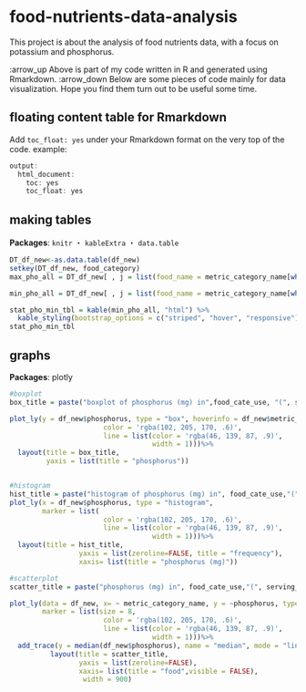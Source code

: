 # food-nutrients-data-analysis
This project is about the analysis of food nutrients data, with a focus on potassium and phosphorus.

:arrow_up Above is part of my code written in R and generated using Rmarkdown. 
:arrow_down Below are some pieces of code mainly for data visualization. Hope you find them turn out to be useful some time. 

## floating content table for Rmarkdown

Add `toc_float: yes` under your Rmarkdown format on the very top of the code.
example:

```R
output:
  html_document:
    toc: yes
    toc_float: yes
```

## making tables

__Packages__: `knitr` ・ `kableExtra` ・ `data.table`
```R
DT_df_new<-as.data.table(df_new)
setkey(DT_df_new, food_category)
max_pho_all = DT_df_new[ , j = list(food_name = metric_category_name[which(phosphorus == max(phosphorus))],phosphorus = max(phosphorus) ), by = food_category]

min_pho_all = DT_df_new[ , j = list(food_name = metric_category_name[which(phosphorus == min(phosphorus))],phosphorus = min(phosphorus)), by = food_category]

stat_pho_min_tbl = kable(min_pho_all, "html") %>%
  kable_styling(bootstrap_options = c("striped", "hover", "responsive"), position = "left")
stat_pho_min_tbl
```
## graphs
__Packages__: plotly

```R
#boxplot
box_title = paste("boxplot of phosphorus (mg) in",food_cate_use, "(", serving_size, ")" )

plot_ly(y = df_new$phosphorus, type = "box", hoverinfo = df_new$metric_category_name + df_new$phosphorus, marker = list(
                       color = 'rgba(102, 205, 170, .6)',
                       line = list(color = 'rgba(46, 139, 87, .9)',
                                   width = 1)))%>%
  layout(title = box_title,
         yaxis = list(title = "phosphorus"))


#histogram
hist_title = paste("histogram of phosphorus (mg) in", food_cate_use,"(", serving_size, ")" )
plot_ly(x = df_new$phosphorus, type = "histogram",
        marker = list(
                       color = 'rgba(102, 205, 170, .6)',
                       line = list(color = 'rgba(46, 139, 87, .9)',
                                   width = 1)))%>%
  layout(title = hist_title,
                 yaxis = list(zeroline=FALSE, title = "frequency"),
                 xaxis= list(title = "phosphorus (mg)"))

#scatterplot
scatter_title = paste("phosphorus (mg) in", food_cate_use,"(", serving_size, ")" )

plot_ly(data = df_new, x= ~ metric_category_name, y = ~phosphorus, type = "scatter", name = "phosphorus of food" , mode = "markers",
        marker = list(size = 8,
                       color = 'rgba(102, 205, 170, .6)',
                       line = list(color = 'rgba(46, 139, 87, .9)',
                                   width = 1)))%>%
  add_trace(y = median(df_new$phosphorus), name = "median", mode = "lines")%>%
          layout(title = scatter_title,
                 yaxis = list(zeroline=FALSE),
                 xaxis= list(title = "food",visible = FALSE),
                  width = 900)
```

